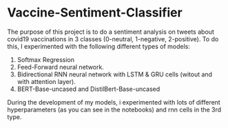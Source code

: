 # Vaccine-Sentiment-Classifier

The purpose of this project is to do a sentiment analysis on tweets about covid19 vaccinations in 3 classes (0-neutral, 1-negative, 2-positive). To do this, I experimented with the following different types of models: 

1) Softmax Regression
2) Feed-Forward neural network.
3) Bidirectional RNN neural network with LSTM & GRU cells (witout and with attention layer).
4) BERT-Base-uncased and DistilBert-Base-uncased

During the development of my models, i experimented with lots of different hyperparameters (as you can see in the notebooks) and rnn cells in the 3rd type.
